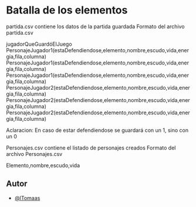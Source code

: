 
# Batalla de los elementos

partida.csv contiene los datos de la partida guardada
Formato del archivo partida.csv

jugadorQueGuardóElJuego
PersonajeJugador1(estaDefendiendose,elemento,nombre,escudo,vida,energia,fila,columna)
PersonajeJugador1(estaDefendiendose,elemento,nombre,escudo,vida,energia,fila,columna)
PersonajeJugador1(estaDefendiendose,elemento,nombre,escudo,vida,energia,fila,columna)
PersonajeJugador2(estaDefendiendose,elemento,nombre,escudo,vida,energia,fila,columna)
PersonajeJugador2(estaDefendiendose,elemento,nombre,escudo,vida,energia,fila,columna)
PersonajeJugador2(estaDefendiendose,elemento,nombre,escudo,vida,energia,fila,columna)

Aclaracion: En caso de estar defendiendose se guardará con un 1, sino con un 0

Personajes.csv contiene el listado de personajes creados
Formato del archivo Personajes.csv

Elemento,nombre,escudo,vida


## Autor

- [@lTomaas](https://github.com/lTomaas)

